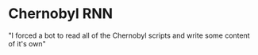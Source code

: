 # Chernobyl RNN

"I forced a bot to read all of the Chernobyl scripts and write some content of it's own"

